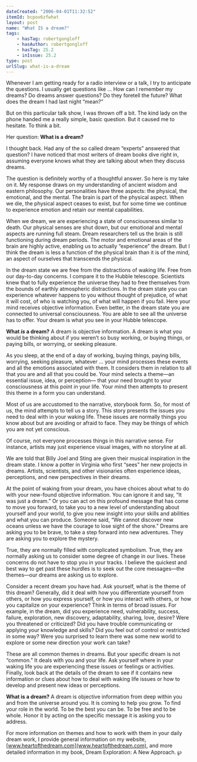 ```yaml
---
dateCreated: "2006-04-01T11:32:52"
itemId: bcpov6zfwhat
layout: post
name: "What IS a dream?"
tags:
    - hasTag: robertgongloff
    - hasAuthor: robertgongloff
    - hasTag: 25.2
    - inIssue: 25.2
type: post
urlSlug: what-is-a-dream
---
```


Whenever I am getting ready for a radio interview or a talk, I try to anticipate the questions. I usually get questions like … How can I remember my dreams? Do dreams answer questions? Do they foretell the future? What does the dream I had last night “mean?”

But on this particular talk show, I was thrown off a bit. The kind lady on the phone handed me a really simple, basic question. But it caused me to hesitate. To think a bit.

Her question: **What is a dream?**

I thought back. Had any of the so called dream “experts” answered that question? I have noticed that most writers of dream books dive right in, assuming everyone knows what they are talking about when they discuss dreams.

The question is definitely worthy of a thoughtful answer. So here is my take on it. My response draws on my understanding of ancient wisdom and eastern philosophy. Our personalities have three aspects: the physical, the emotional, and the mental. The brain is part of the physical aspect. When we die, the physical aspect ceases to exist, but for some time we continue to experience emotion and retain our mental capabilities.

When we dream, we are experiencing a state of consciousness similar to death. Our physical senses are shut down, but our emotional and mental aspects are running full steam. Dream researchers tell us the brain is still functioning during dream periods. The motor and emotional areas of the brain are highly active, enabling us to actually “experience” the dream. But I think the dream is less a function of the physical brain than it is of the mind, an aspect of ourselves that transcends the physical.

In the dream state we are free from the distractions of waking life. Free from our day-to-day concerns. I compare it to the Hubble telescope. Scientists knew that to fully experience the universe they had to free themselves from the bounds of earthly atmospheric distractions. In the dream state you can experience whatever happens to you without thought of prejudice, of what it will cost, of who is watching you, of what will happen if you fail. Here your mind receives objective information. Even better, in the dream state you are connected to universal consciousness. You are able to see all the universe has to offer. Your dream is what you see in your Hubble telescope.

**What _is_ a dream?** A dream is objective information. A dream is what you would be thinking about if you weren’t so busy working, or buying things, or paying bills, or worrying, or seeking pleasure.

As you sleep, at the end of a day of working, buying things, paying bills, worrying, seeking pleasure, whatever … your mind processes these events and all the emotions associated with them. It considers them in relation to all that you are and all that you could be. Your mind selects a theme—an essential issue, idea, or perception— that your need brought to your consciousness at this point in your life. Your mind then attempts to present this theme in a form you can understand.

Most of us are accustomed to the narrative, storybook form. So, for most of us, the mind attempts to tell us a story. This story presents the issues you need to deal with in your waking life. These issues are normally things you know about but are avoiding or afraid to face. They may be things of which you are not yet conscious.

Of course, not everyone processes things in this narrative sense. For instance, artists may just experience visual images, with no storyline at all.

We are told that Billy Joel and Sting are given their musical inspiration in the dream state. I know a potter in Virginia who first “sees” her new projects in dreams. Artists, scientists, and other visionaries often experience ideas, perceptions, and new perspectives in their dreams.

At the point of waking from your dream, you have choices about what to do with your new-found objective information. You can ignore it and say, “It was just a dream.” Or you can act on this profound message that has come to move you forward, to take you to a new level of understanding about yourself and your world, to give you new insight into your skills and abilities and what you can produce. Someone said, “We cannot discover new oceans unless we have the courage to lose sight of the shore.” Dreams are asking you to be brave, to take a step forward into new adventures. They are asking you to explore the mystery.

True, they are normally filled with complicated symbolism. True, they are normally asking us to consider some degree of change in our lives. These concerns do not have to stop you in your tracks. I believe the quickest and best way to get past these hurdles is to seek out the core messages—the themes—our dreams are asking us to explore.

Consider a recent dream you have had. Ask yourself, what is the theme of this dream? Generally, did it deal with how you differentiate yourself from others, or how you express yourself, or how you interact with others, or how you capitalize on your experience? Think in terms of broad issues. For example, in the dream, did you experience need, vulnerability, success, failure, exploration, new discovery, adaptability, sharing, love, desire? Were you threatened or criticized? Did you have trouble communicating or applying your knowledge and skills? Did you feel out of control or restricted in some way? Were you surprised to learn there was some new world to explore or some new direction your work can take?

These are all common themes in dreams. But your specific dream is not “common.” It deals with you and your life. Ask yourself where in your waking life you are experiencing these issues or feelings or activities. Finally, look back at the details of the dream to see if it contains new information or clues about how to deal with waking life issues or how to develop and present new ideas or perceptions.

**What is a dream?** A dream is objective information from deep within you and from the universe around you. It is coming to help you grow. To find your role in the world. To be the best you can be. To be free and to be whole. Honor it by acting on the specific message it is asking you to address.

For more information on themes and how to work with them in your daily dream work, I provide general information on my website, [www.heartofthedream.com](www.heartofthedream.com), and more detailed information in my book, Dream Exploration: A New Approach. ℘
